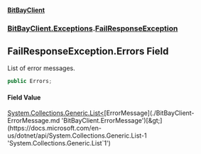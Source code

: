 #### [BitBayClient](./index.md 'index')
### [BitBayClient.Exceptions](./BitBayClient-Exceptions.md 'BitBayClient.Exceptions').[FailResponseException](./BitBayClient-Exceptions-FailResponseException.md 'BitBayClient.Exceptions.FailResponseException')
## FailResponseException.Errors Field
List of error messages.  
```csharp
public Errors;
```
#### Field Value
[System.Collections.Generic.List&lt;](https://docs.microsoft.com/en-us/dotnet/api/System.Collections.Generic.List-1 'System.Collections.Generic.List`1')[ErrorMessage](./BitBayClient-ErrorMessage.md 'BitBayClient.ErrorMessage')[&gt;](https://docs.microsoft.com/en-us/dotnet/api/System.Collections.Generic.List-1 'System.Collections.Generic.List`1')  
